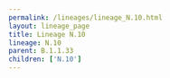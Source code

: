 ```yaml
---
permalink: /lineages/lineage_N.10.html
layout: lineage_page
title: Lineage N.10
lineage: N.10
parent: B.1.1.33
children: ['N.10']
---
```

